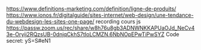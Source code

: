https://www.definitions-marketing.com/definition/ligne-de-produits/
https://www.ionos.fr/digitalguide/sites-internet/web-design/une-tendance-du-webdesign-les-sites-one-page/
recording  cours js
https://passw.zoom.us/rec/share/w8h76u8gb3ADNWNKKAPUaOJd_NeCv43e-Oryij2RQzsUB-0dnjqCkhS7tIoLCMZN.6NbNOpEPwTiPwSYZ
Code secret: yS=S#eN1 
